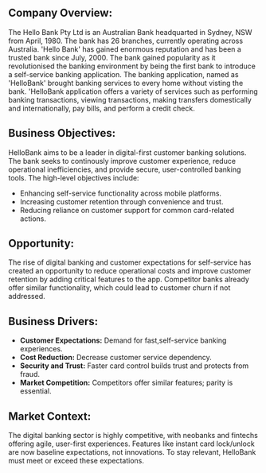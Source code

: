 ## Company Overview:
The Hello Bank Pty Ltd is an Australian Bank headquarted in Sydney, NSW from April, 1980. The bank has 26 branches, currently operating across Australia. 'Hello Bank' has gained enormous reputation and has been a trusted bank since July, 2000. The bank gained popularity as it revolutionised the banking environment by being the first bank to introduce a self-service banking application.
The banking application, named as 'HelloBank' brought banking services to every home without visting the bank. 'HelloBank application offers a variety of services such as performing banking transactions, viewing transactions, making transfers domestically and internationally, pay bills, and perform a credit check. 

## Business Objectives:
HelloBank aims to be a leader in digital-first customer banking solutions. The bank seeks to continously improve customer experience, reduce operational inefficiencies, and provide secure, user-controlled banking tools. 
The high-level objectives include:
- Enhancing self-service functionality across mobile platforms.
- Increasing customer retention through convenience and trust.
- Reducing reliance on customer support for common card-related actions. 

## Opportunity:
The rise of digital banking and customer expectations for self-service has created an opportunity to reduce operational costs and improve customer retention by adding critical features to the app. 
Competitor banks already offer similar functionality, which could lead to customer churn if not addressed. 

## Business Drivers:
- **Customer Expectations:** Demand for fast,self-service banking experiences.
- **Cost Reduction:** Decrease customer service dependency.
- **Security and Trust:** Faster card control builds trust and protects from fraud.
- **Market Competition:** Competitors offer similar features; parity is essential.

## Market Context:
The digital banking sector is highly competitive, with neobanks and fintechs offering agile, user-first experiences. Features like instant card lock/unlock are now baseline expectations, not innovations. To stay relevant, HelloBank must meet or exceed these expectations. 




